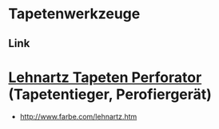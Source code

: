 # Tapetenwerkzeuge

## Link

# [Lehnartz Tapeten Perforator](http://www.amazon.de/Lehnartz-Tapeten-Perforator-Perforierger%C3%A4t-Tapetentieger/dp/B00DFXNQ8C) (Tapetentieger, Perofiergerät)
* http://www.farbe.com/lehnartz.htm

